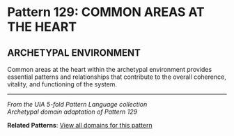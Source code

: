 # Pattern 129: COMMON AREAS AT THE HEART

## ARCHETYPAL ENVIRONMENT

Common areas at the heart within the archetypal environment provides essential patterns and relationships that contribute to the overall coherence, vitality, and functioning of the system.

---

*From the UIA 5-fold Pattern Language collection*  
*Archetypal domain adaptation of Pattern 129*

**Related Patterns**: [View all domains for this pattern](../../UIA/md/T129%20COMMON%20AREAS%20AT%20THE%20HEART.md)

